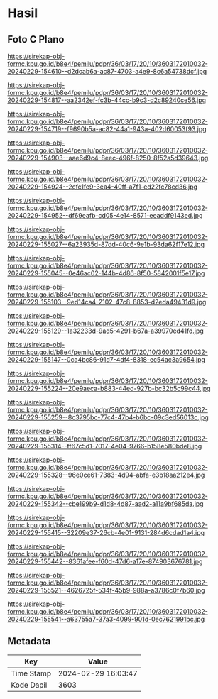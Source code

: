 # Hasil

## Foto C Plano

https://sirekap-obj-formc.kpu.go.id/b8e4/pemilu/pdpr/36/03/17/20/10/3603172010032-20240229-154610--d2dcab6a-ac87-4703-a4e9-8c6a54738dcf.jpg

https://sirekap-obj-formc.kpu.go.id/b8e4/pemilu/pdpr/36/03/17/20/10/3603172010032-20240229-154817--aa2342ef-fc3b-44cc-b9c3-d2c89240ce56.jpg

https://sirekap-obj-formc.kpu.go.id/b8e4/pemilu/pdpr/36/03/17/20/10/3603172010032-20240229-154719--f9690b5a-ac82-44a1-943a-402d60053f93.jpg

https://sirekap-obj-formc.kpu.go.id/b8e4/pemilu/pdpr/36/03/17/20/10/3603172010032-20240229-154903--aae6d9c4-8eec-496f-8250-8f52a5d39643.jpg

https://sirekap-obj-formc.kpu.go.id/b8e4/pemilu/pdpr/36/03/17/20/10/3603172010032-20240229-154924--2cfc1fe9-3ea4-40ff-a7f1-ed22fc78cd36.jpg

https://sirekap-obj-formc.kpu.go.id/b8e4/pemilu/pdpr/36/03/17/20/10/3603172010032-20240229-154952--df69eafb-cd05-4e14-8571-eeaddf9143ed.jpg

https://sirekap-obj-formc.kpu.go.id/b8e4/pemilu/pdpr/36/03/17/20/10/3603172010032-20240229-155027--6a23935d-87dd-40c6-9e1b-93da62f17e12.jpg

https://sirekap-obj-formc.kpu.go.id/b8e4/pemilu/pdpr/36/03/17/20/10/3603172010032-20240229-155045--0e46ac02-144b-4d86-8f50-5842001f5e17.jpg

https://sirekap-obj-formc.kpu.go.id/b8e4/pemilu/pdpr/36/03/17/20/10/3603172010032-20240229-155103--9ed14ca4-2102-47c8-8853-d2eda49431d9.jpg

https://sirekap-obj-formc.kpu.go.id/b8e4/pemilu/pdpr/36/03/17/20/10/3603172010032-20240229-155129--1a32233d-9ad5-4291-b67a-a39970ed41fd.jpg

https://sirekap-obj-formc.kpu.go.id/b8e4/pemilu/pdpr/36/03/17/20/10/3603172010032-20240229-155147--0ca4bc86-91d7-4df4-8318-ec54ac3a9654.jpg

https://sirekap-obj-formc.kpu.go.id/b8e4/pemilu/pdpr/36/03/17/20/10/3603172010032-20240229-155224--20e9aeca-b883-44ed-927b-bc32b5c99c44.jpg

https://sirekap-obj-formc.kpu.go.id/b8e4/pemilu/pdpr/36/03/17/20/10/3603172010032-20240229-155259--8c3795bc-77c4-47b4-b6bc-09c3ed56013c.jpg

https://sirekap-obj-formc.kpu.go.id/b8e4/pemilu/pdpr/36/03/17/20/10/3603172010032-20240229-155314--ff67c5d1-7017-4e04-9766-b158e580bde8.jpg

https://sirekap-obj-formc.kpu.go.id/b8e4/pemilu/pdpr/36/03/17/20/10/3603172010032-20240229-155328--96e0ce61-7383-4d94-abfa-e3b18aa212e4.jpg

https://sirekap-obj-formc.kpu.go.id/b8e4/pemilu/pdpr/36/03/17/20/10/3603172010032-20240229-155342--cbe199b9-d1d8-4d87-aad2-a11a9bf685da.jpg

https://sirekap-obj-formc.kpu.go.id/b8e4/pemilu/pdpr/36/03/17/20/10/3603172010032-20240229-155415--32209e37-26cb-4e01-9131-284d6cdad1a4.jpg

https://sirekap-obj-formc.kpu.go.id/b8e4/pemilu/pdpr/36/03/17/20/10/3603172010032-20240229-155442--8361afee-f60d-47d6-a17e-874903676781.jpg

https://sirekap-obj-formc.kpu.go.id/b8e4/pemilu/pdpr/36/03/17/20/10/3603172010032-20240229-155521--4626725f-534f-45b9-988a-a3786c0f7b60.jpg

https://sirekap-obj-formc.kpu.go.id/b8e4/pemilu/pdpr/36/03/17/20/10/3603172010032-20240229-155541--a63755a7-37a3-4099-901d-0ec7621991bc.jpg


## Metadata

| Key        | Value               |
| ---------- | ------------------- |
| Time Stamp | 2024-02-29 16:03:47 |
| Kode Dapil | 3603                |



